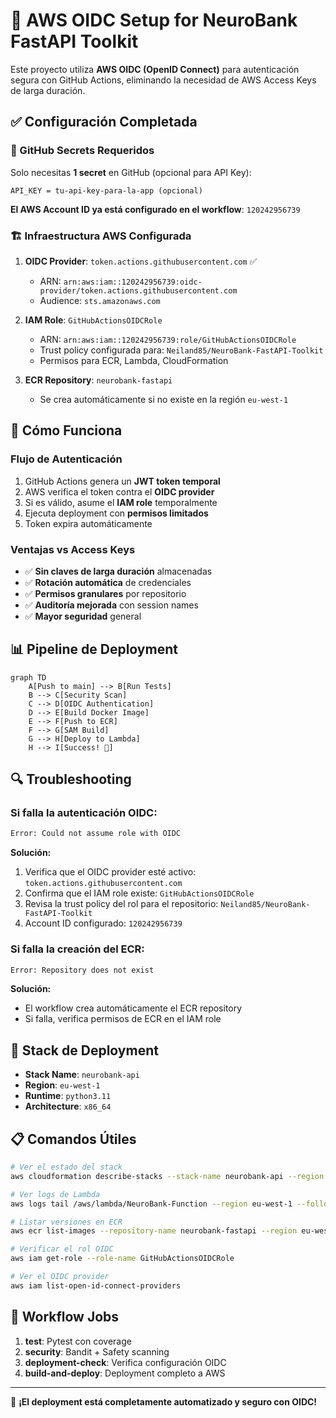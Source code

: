 # 🔐 AWS OIDC Setup for NeuroBank FastAPI Toolkit

Este proyecto utiliza **AWS OIDC (OpenID Connect)** para autenticación segura con GitHub Actions, eliminando la necesidad de AWS Access Keys de larga duración.

## ✅ Configuración Completada

### 🔧 GitHub Secrets Requeridos

Solo necesitas **1 secret** en GitHub (opcional para API Key):

```
API_KEY = tu-api-key-para-la-app (opcional)
```

**El AWS Account ID ya está configurado en el workflow**: `120242956739`

### 🏗️ Infraestructura AWS Configurada

1. **OIDC Provider**: `token.actions.githubusercontent.com` ✅
   - ARN: `arn:aws:iam::120242956739:oidc-provider/token.actions.githubusercontent.com`
   - Audience: `sts.amazonaws.com`

2. **IAM Role**: `GitHubActionsOIDCRole` 
   - ARN: `arn:aws:iam::120242956739:role/GitHubActionsOIDCRole`
   - Trust policy configurada para: `Neiland85/NeuroBank-FastAPI-Toolkit`
   - Permisos para ECR, Lambda, CloudFormation

3. **ECR Repository**: `neurobank-fastapi`
   - Se crea automáticamente si no existe en la región `eu-west-1`

## 🚀 Cómo Funciona

### Flujo de Autenticación
1. GitHub Actions genera un **JWT token temporal**
2. AWS verifica el token contra el **OIDC provider**
3. Si es válido, asume el **IAM role** temporalmente
4. Ejecuta deployment con **permisos limitados**
5. Token expira automáticamente

### Ventajas vs Access Keys
- ✅ **Sin claves de larga duración** almacenadas
- ✅ **Rotación automática** de credenciales
- ✅ **Permisos granulares** por repositorio
- ✅ **Auditoría mejorada** con session names
- ✅ **Mayor seguridad** general

## 📊 Pipeline de Deployment

```mermaid
graph TD
    A[Push to main] --> B[Run Tests]
    B --> C[Security Scan]
    C --> D[OIDC Authentication]
    D --> E[Build Docker Image]
    E --> F[Push to ECR]
    F --> G[SAM Build]
    G --> H[Deploy to Lambda]
    H --> I[Success! 🎉]
```

## 🔍 Troubleshooting

### Si falla la autenticación OIDC:
```bash
Error: Could not assume role with OIDC
```

**Solución:**
1. Verifica que el OIDC provider esté activo: `token.actions.githubusercontent.com`
2. Confirma que el IAM role existe: `GitHubActionsOIDCRole`
3. Revisa la trust policy del rol para el repositorio: `Neiland85/NeuroBank-FastAPI-Toolkit`
4. Account ID configurado: `120242956739`

### Si falla la creación del ECR:
```bash
Error: Repository does not exist
```

**Solución:**
- El workflow crea automáticamente el ECR repository
- Si falla, verifica permisos de ECR en el IAM role

## 🎯 Stack de Deployment

- **Stack Name**: `neurobank-api`
- **Region**: `eu-west-1`
- **Runtime**: `python3.11`
- **Architecture**: `x86_64`

## 📋 Comandos Útiles

```bash
# Ver el estado del stack
aws cloudformation describe-stacks --stack-name neurobank-api --region eu-west-1

# Ver logs de Lambda
aws logs tail /aws/lambda/NeuroBank-Function --region eu-west-1 --follow

# Listar versiones en ECR  
aws ecr list-images --repository-name neurobank-fastapi --region eu-west-1

# Verificar el rol OIDC
aws iam get-role --role-name GitHubActionsOIDCRole

# Ver el OIDC provider
aws iam list-open-id-connect-providers
```

## 🔄 Workflow Jobs

1. **test**: Pytest con coverage
2. **security**: Bandit + Safety scanning  
3. **deployment-check**: Verifica configuración OIDC
4. **build-and-deploy**: Deployment completo a AWS

---

🎉 **¡El deployment está completamente automatizado y seguro con OIDC!**
